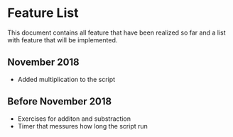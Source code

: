 # Feature List
This document contains all feature that have been realized so far and a list with feature that will be implemented. 

## November 2018

* Added multiplication to the script

## Before November 2018

* Exercises for additon and substraction 
* Timer that messures how long the script run
